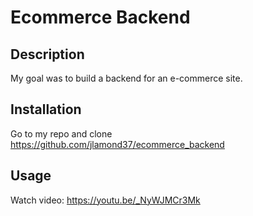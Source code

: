 # Ecommerce Backend

## Description

My goal was to build a backend for an e-commerce site.



## Installation

Go to my repo and clone <a> https://github.com/jlamond37/ecommerce_backend </a>

## Usage

Watch video: <a> https://youtu.be/_NyWJMCr3Mk </a>

